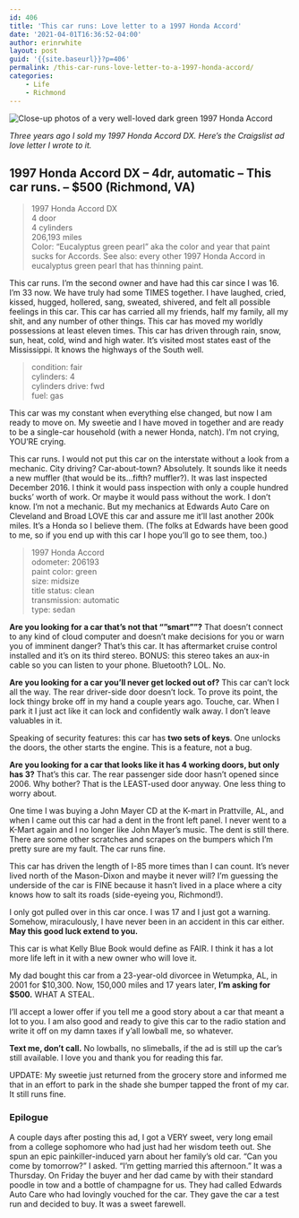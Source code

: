 ```yaml
---
id: 406
title: 'This car runs: Love letter to a 1997 Honda Accord'
date: '2021-04-01T16:36:52-04:00'
author: erinrwhite
layout: post
guid: '{{site.baseurl}}?p=406'
permalink: /this-car-runs-love-letter-to-a-1997-honda-accord/
categories:
    - Life
    - Richmond
---
```


![Close-up photos of a very well-loved dark green 1997 Honda Accord]({{site.baseurl}}/assets//2013-2024//2021/04/1997-accord-shots.jpg)

*Three years ago I sold my 1997 Honda Accord DX. Here’s the Craigslist ad love letter I wrote to it.*

## 1997 Honda Accord DX – 4dr, automatic – This car runs. – $500 (Richmond, VA)

> 1997 Honda Accord DX  
>  4 door  
>  4 cylinders  
>  206,193 miles  
>  Color: “Eucalyptus green pearl” aka the color and year that paint sucks for Accords. See also: every other 1997 Honda Accord in eucalyptus green pearl that has thinning paint.

This car runs. I’m the second owner and have had this car since I was 16. I’m 33 now. We have truly had some TIMES together. I have laughed, cried, kissed, hugged, hollered, sang, sweated, shivered, and felt all possible feelings in this car. This car has carried all my friends, half my family, all my shit, and any number of other things. This car has moved my worldly possessions at least eleven times. This car has driven through rain, snow, sun, heat, cold, wind and high water. It’s visited most states east of the Mississippi. It knows the highways of the South well.

> condition: fair  
>  cylinders: 4  
>  cylinders drive: fwd  
>  fuel: gas

This car was my constant when everything else changed, but now I am ready to move on. My sweetie and I have moved in together and are ready to be a single-car household (with a newer Honda, natch). I’m not crying, YOU’RE crying.

This car runs. I would not put this car on the interstate without a look from a mechanic. City driving? Car-about-town? Absolutely. It sounds like it needs a new muffler (that would be its…fifth? muffler?). It was last inspected December 2016. I think it would pass inspection with only a couple hundred bucks’ worth of work. Or maybe it would pass without the work. I don’t know. I’m not a mechanic. But my mechanics at Edwards Auto Care on Cleveland and Broad LOVE this car and assure me it’ll last another 200k miles. It’s a Honda so I believe them. (The folks at Edwards have been good to me, so if you end up with this car I hope you’ll go to see them, too.)

> 1997 Honda Accord  
>  odometer: 206193  
>  paint color: green  
>  size: midsize  
>  title status: clean  
>  transmission: automatic  
>  type: sedan

**Are you looking for a car that’s not that “”smart””?** That doesn’t connect to any kind of cloud computer and doesn’t make decisions for you or warn you of imminent danger? That’s this car. It has aftermarket cruise control installed and it’s on its third stereo. BONUS: this stereo takes an aux-in cable so you can listen to your phone. Bluetooth? LOL. No.

**Are you looking for a car you’ll never get locked out of?** This car can’t lock all the way. The rear driver-side door doesn’t lock. To prove its point, the lock thingy broke off in my hand a couple years ago. Touche, car. When I park it I just act like it can lock and confidently walk away. I don’t leave valuables in it.

Speaking of security features: this car has **two sets of keys**. One unlocks the doors, the other starts the engine. This is a feature, not a bug.

**Are you looking for a car that looks like it has 4 working doors, but only has 3?** That’s this car. The rear passenger side door hasn’t opened since 2006. Why bother? That is the LEAST-used door anyway. One less thing to worry about.

One time I was buying a John Mayer CD at the K-mart in Prattville, AL, and when I came out this car had a dent in the front left panel. I never went to a K-Mart again and I no longer like John Mayer’s music. The dent is still there. There are some other scratches and scrapes on the bumpers which I’m pretty sure are my fault. The car runs fine.

This car has driven the length of I-85 more times than I can count. It’s never lived north of the Mason-Dixon and maybe it never will? I’m guessing the underside of the car is FINE because it hasn’t lived in a place where a city knows how to salt its roads (side-eyeing you, Richmond!).

I only got pulled over in this car once. I was 17 and I just got a warning. Somehow, miraculously, I have never been in an accident in this car either. **May this good luck extend to you.**

This car is what Kelly Blue Book would define as FAIR. I think it has a lot more life left in it with a new owner who will love it.

My dad bought this car from a 23-year-old divorcee in Wetumpka, AL, in 2001 for $10,300. Now, 150,000 miles and 17 years later, **I’m asking for $500.** WHAT A STEAL.

I’ll accept a lower offer if you tell me a good story about a car that meant a lot to you. I am also good and ready to give this car to the radio station and write it off on my damn taxes if y’all lowball me, so whatever.

**Text me, don’t call.** No lowballs, no slimeballs, if the ad is still up the car’s still available. I love you and thank you for reading this far.

UPDATE: My sweetie just returned from the grocery store and informed me that in an effort to park in the shade she bumper tapped the front of my car. It still runs fine.

### Epilogue

A couple days after posting this ad, I got a VERY sweet, very long email from a college sophomore who had just had her wisdom teeth out. She spun an epic painkiller-induced yarn about her family’s old car. “Can you come by tomorrow?” I asked. “I’m getting married this afternoon.” It was a Thursday. On Friday the buyer and her dad came by with their standard poodle in tow and a bottle of champagne for us. They had called Edwards Auto Care who had lovingly vouched for the car. They gave the car a test run and decided to buy. It was a sweet farewell.